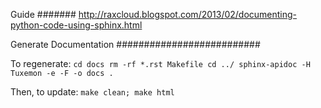 Guide
#######
http://raxcloud.blogspot.com/2013/02/documenting-python-code-using-sphinx.html


Generate Documentation
##########################

To regenerate:
`cd docs
rm -rf *.rst Makefile
cd ../
sphinx-apidoc -H Tuxemon -e -F -o docs .`

Then, to update:
`make clean; make html`
